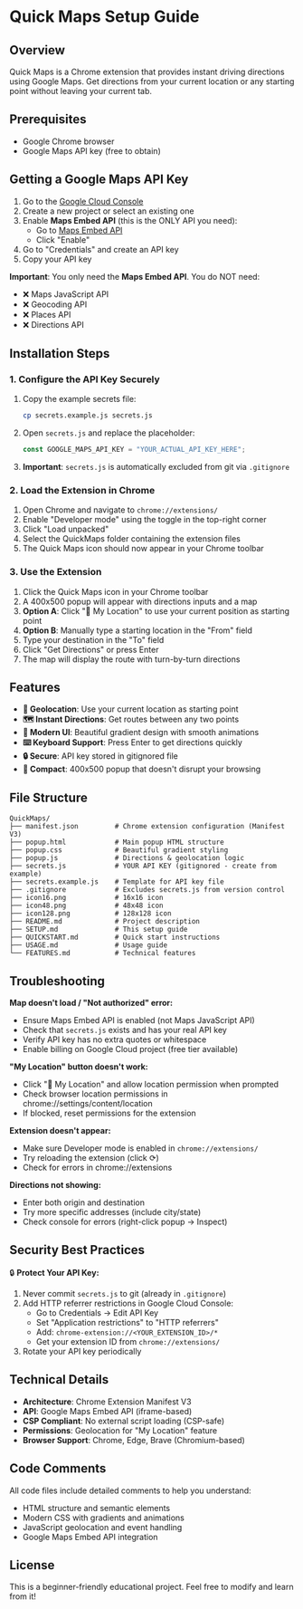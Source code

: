 # Quick Maps Setup Guide

## Overview

Quick Maps is a Chrome extension that provides instant driving directions using Google Maps. Get directions from your current location or any starting point without leaving your current tab.

## Prerequisites

- Google Chrome browser
- Google Maps API key (free to obtain)

## Getting a Google Maps API Key

1. Go to the [Google Cloud Console](https://console.cloud.google.com/)
2. Create a new project or select an existing one
3. Enable **Maps Embed API** (this is the ONLY API you need):
   - Go to [Maps Embed API](https://console.cloud.google.com/apis/library/maps-embed-backend.googleapis.com)
   - Click "Enable"
4. Go to "Credentials" and create an API key
5. Copy your API key

**Important**: You only need the **Maps Embed API**. You do NOT need:

- ❌ Maps JavaScript API
- ❌ Geocoding API
- ❌ Places API
- ❌ Directions API

## Installation Steps

### 1. Configure the API Key Securely

1. Copy the example secrets file:

   ```bash
   cp secrets.example.js secrets.js
   ```

2. Open `secrets.js` and replace the placeholder:

   ```javascript
   const GOOGLE_MAPS_API_KEY = "YOUR_ACTUAL_API_KEY_HERE";
   ```

3. **Important**: `secrets.js` is automatically excluded from git via `.gitignore`

### 2. Load the Extension in Chrome

1. Open Chrome and navigate to `chrome://extensions/`
2. Enable "Developer mode" using the toggle in the top-right corner
3. Click "Load unpacked"
4. Select the QuickMaps folder containing the extension files
5. The Quick Maps icon should now appear in your Chrome toolbar

### 3. Use the Extension

1. Click the Quick Maps icon in your Chrome toolbar
2. A 400x500 popup will appear with directions inputs and a map
3. **Option A**: Click "📍 My Location" to use your current position as starting point
4. **Option B**: Manually type a starting location in the "From" field
5. Type your destination in the "To" field
6. Click "Get Directions" or press Enter
7. The map will display the route with turn-by-turn directions

## Features

- **📍 Geolocation**: Use your current location as starting point
- **🗺️ Instant Directions**: Get routes between any two points
- **🎨 Modern UI**: Beautiful gradient design with smooth animations
- **⌨️ Keyboard Support**: Press Enter to get directions quickly
- **🔒 Secure**: API key stored in gitignored file
- **📱 Compact**: 400x500 popup that doesn't disrupt your browsing

## File Structure

```
QuickMaps/
├── manifest.json         # Chrome extension configuration (Manifest V3)
├── popup.html            # Main popup HTML structure
├── popup.css             # Beautiful gradient styling
├── popup.js              # Directions & geolocation logic
├── secrets.js            # YOUR API KEY (gitignored - create from example)
├── secrets.example.js    # Template for API key file
├── .gitignore            # Excludes secrets.js from version control
├── icon16.png            # 16x16 icon
├── icon48.png            # 48x48 icon
├── icon128.png           # 128x128 icon
├── README.md             # Project description
├── SETUP.md              # This setup guide
├── QUICKSTART.md         # Quick start instructions
├── USAGE.md              # Usage guide
└── FEATURES.md           # Technical features
```

## Troubleshooting

**Map doesn't load / "Not authorized" error:**

- Ensure Maps Embed API is enabled (not Maps JavaScript API)
- Check that `secrets.js` exists and has your real API key
- Verify API key has no extra quotes or whitespace
- Enable billing on Google Cloud project (free tier available)

**"My Location" button doesn't work:**

- Click "📍 My Location" and allow location permission when prompted
- Check browser location permissions in chrome://settings/content/location
- If blocked, reset permissions for the extension

**Extension doesn't appear:**

- Make sure Developer mode is enabled in `chrome://extensions/`
- Try reloading the extension (click ⟳)
- Check for errors in chrome://extensions

**Directions not showing:**

- Enter both origin and destination
- Try more specific addresses (include city/state)
- Check console for errors (right-click popup → Inspect)

## Security Best Practices

🔒 **Protect Your API Key:**

1. Never commit `secrets.js` to git (already in `.gitignore`)
2. Add HTTP referrer restrictions in Google Cloud Console:
   - Go to Credentials → Edit API Key
   - Set "Application restrictions" to "HTTP referrers"
   - Add: `chrome-extension://<YOUR_EXTENSION_ID>/*`
   - Get your extension ID from `chrome://extensions/`
3. Rotate your API key periodically

## Technical Details

- **Architecture**: Chrome Extension Manifest V3
- **API**: Google Maps Embed API (iframe-based)
- **CSP Compliant**: No external script loading (CSP-safe)
- **Permissions**: Geolocation for "My Location" feature
- **Browser Support**: Chrome, Edge, Brave (Chromium-based)

## Code Comments

All code files include detailed comments to help you understand:

- HTML structure and semantic elements
- Modern CSS with gradients and animations
- JavaScript geolocation and event handling
- Google Maps Embed API integration

## License

This is a beginner-friendly educational project. Feel free to modify and learn from it!
